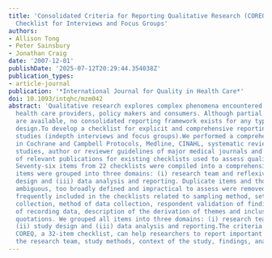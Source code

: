 ```yaml
---
title: 'Consolidated Criteria for Reporting Qualitative Research (COREQ): A 32-Item
  Checklist for Interviews and Focus Groups'
authors:
- Allison Tong
- Peter Sainsbury
- Jonathan Craig
date: '2007-12-01'
publishDate: '2025-07-12T20:29:44.354038Z'
publication_types:
- article-journal
publication: '*International Journal for Quality in Health Care*'
doi: 10.1093/intqhc/mzm042
abstract: 'Qualitative research explores complex phenomena encountered by clinicians,
  health care providers, policy makers and consumers. Although partial checklists
  are available, no consolidated reporting framework exists for any type of qualitative
  design.To develop a checklist for explicit and comprehensive reporting of qualitative
  studies (indepth interviews and focus groups).We performed a comprehensive search
  in Cochrane and Campbell Protocols, Medline, CINAHL, systematic reviews of qualitative
  studies, author or reviewer guidelines of major medical journals and reference lists
  of relevant publications for existing checklists used to assess qualitative studies.
  Seventy-six items from 22 checklists were compiled into a comprehensive list. All
  items were grouped into three domains: (i) research team and reflexivity, (ii) study
  design and (iii) data analysis and reporting. Duplicate items and those that were
  ambiguous, too broadly defined and impractical to assess were removed.Items most
  frequently included in the checklists related to sampling method, setting for data
  collection, method of data collection, respondent validation of findings, method
  of recording data, description of the derivation of themes and inclusion of supporting
  quotations. We grouped all items into three domains: (i) research team and reflexivity,
  (ii) study design and (iii) data analysis and reporting.The criteria included in
  COREQ, a 32-item checklist, can help researchers to report important aspects of
  the research team, study methods, context of the study, findings, analysis and interpretations.'
---
```

